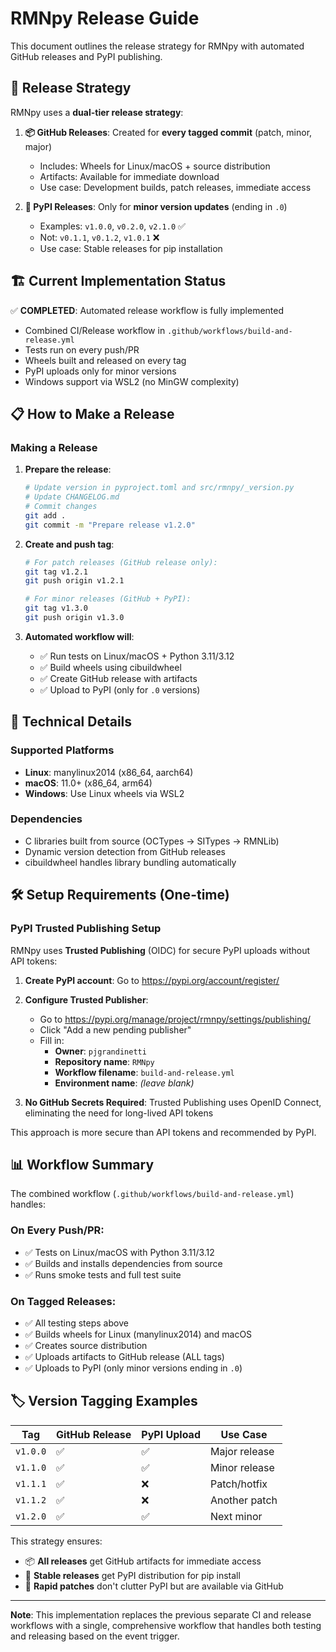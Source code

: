 # RMNpy Release Guide

This document outlines the release strategy for RMNpy with automated GitHub releases and PyPI publishing.

## 🎯 Release Strategy

RMNpy uses a **dual-tier release strategy**:

1. **📦 GitHub Releases**: Created for **every tagged commit** (patch, minor, major)
   - Includes: Wheels for Linux/macOS + source distribution
   - Artifacts: Available for immediate download
   - Use case: Development builds, patch releases, immediate access

2. **🐍 PyPI Releases**: Only for **minor version updates** (ending in `.0`)
   - Examples: `v1.0.0`, `v0.2.0`, `v2.1.0` ✅
   - Not: `v0.1.1`, `v0.1.2`, `v1.0.1` ❌
   - Use case: Stable releases for pip installation

## 🏗️ Current Implementation Status

✅ **COMPLETED**: Automated release workflow is fully implemented
- Combined CI/Release workflow in `.github/workflows/build-and-release.yml`
- Tests run on every push/PR
- Wheels built and released on every tag
- PyPI uploads only for minor versions
- Windows support via WSL2 (no MinGW complexity)

## 📋 How to Make a Release

### Making a Release

1. **Prepare the release**:
   ```bash
   # Update version in pyproject.toml and src/rmnpy/_version.py
   # Update CHANGELOG.md
   # Commit changes
   git add .
   git commit -m "Prepare release v1.2.0"
   ```

2. **Create and push tag**:
   ```bash
   # For patch releases (GitHub release only):
   git tag v1.2.1
   git push origin v1.2.1

   # For minor releases (GitHub + PyPI):
   git tag v1.3.0
   git push origin v1.3.0
   ```

3. **Automated workflow will**:
   - ✅ Run tests on Linux/macOS + Python 3.11/3.12
   - ✅ Build wheels using cibuildwheel
   - ✅ Create GitHub release with artifacts
   - ✅ Upload to PyPI (only for `.0` versions)

## 🔧 Technical Details

### Supported Platforms
- **Linux**: manylinux2014 (x86_64, aarch64)
- **macOS**: 11.0+ (x86_64, arm64)
- **Windows**: Use Linux wheels via WSL2

### Dependencies
- C libraries built from source (OCTypes → SITypes → RMNLib)
- Dynamic version detection from GitHub releases
- cibuildwheel handles library bundling automatically

## 🛠️ Setup Requirements (One-time)

### PyPI Trusted Publishing Setup

RMNpy uses **Trusted Publishing** (OIDC) for secure PyPI uploads without API tokens:

1. **Create PyPI account**: Go to https://pypi.org/account/register/
2. **Configure Trusted Publisher**:
   - Go to https://pypi.org/manage/project/rmnpy/settings/publishing/
   - Click "Add a new pending publisher"
   - Fill in:
     - **Owner**: `pjgrandinetti`
     - **Repository name**: `RMNpy`
     - **Workflow filename**: `build-and-release.yml`
     - **Environment name**: *(leave blank)*

3. **No GitHub Secrets Required**: Trusted Publishing uses OpenID Connect, eliminating the need for long-lived API tokens

This approach is more secure than API tokens and recommended by PyPI.

## 📊 Workflow Summary

The combined workflow (`.github/workflows/build-and-release.yml`) handles:

### On Every Push/PR:
- ✅ Tests on Linux/macOS with Python 3.11/3.12
- ✅ Builds and installs dependencies from source
- ✅ Runs smoke tests and full test suite

### On Tagged Releases:
- ✅ All testing steps above
- ✅ Builds wheels for Linux (manylinux2014) and macOS
- ✅ Creates source distribution
- ✅ Uploads artifacts to GitHub release (ALL tags)
- ✅ Uploads to PyPI (only minor versions ending in `.0`)

## 🏷️ Version Tagging Examples

| Tag | GitHub Release | PyPI Upload | Use Case |
|-----|---------------|-------------|----------|
| `v1.0.0` | ✅ | ✅ | Major release |
| `v1.1.0` | ✅ | ✅ | Minor release |
| `v1.1.1` | ✅ | ❌ | Patch/hotfix |
| `v1.1.2` | ✅ | ❌ | Another patch |
| `v1.2.0` | ✅ | ✅ | Next minor |

This strategy ensures:
- 📦 **All releases** get GitHub artifacts for immediate access
- 🐍 **Stable releases** get PyPI distribution for pip install
- 🚀 **Rapid patches** don't clutter PyPI but are available via GitHub

---

**Note**: This implementation replaces the previous separate CI and release workflows with a single, comprehensive workflow that handles both testing and releasing based on the event trigger.
